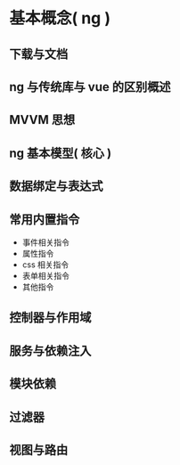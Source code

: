 # 基本概念( ng )

## 下载与文档

## ng 与传统库与 vue 的区别概述

## MVVM 思想

## ng 基本模型( 核心 )

## 数据绑定与表达式

## 常用内置指令

- 事件相关指令
- 属性指令
- css 相关指令
- 表单相关指令
- 其他指令




<!-- 

ngJq
ngApp
a
ngHref          在 href 中使用插值, 会因为 ng 的替换存在一个时间差, 减少不必要的错误, 从而使用 ng-href 代替 href
ngSrc
ngSrcset
ngDisabled
ngChecked
ngReadonly
ngSelected
ngOpen
ngForm
form
textarea
input
ngValue
ngBind
ngBindTemplate
ngBindHtml
ngChange
ngClass
ngClassOdd
ngClassEven
ngCloak
ngController
ngCsp
ngClick
ngDblclick
ngMousedown
ngMouseup
ngMouseover
ngMouseenter
ngMouseleave
ngMousemove
ngKeydown
ngKeyup
ngKeypress
ngSubmit
ngFocus
ngBlur
ngCopy
ngCut
ngPaste
ngIf
ngInclude
ngInit
ngList
ngModel
ngModelOptions
ngNonBindable
ngOptions
ngPluralize
ngRepeat
ngShow
ngHide
ngStyle
ngSwitch
ngTransclude
script
select
ngRequired
ngPattern
ngMaxlength
ngMinlength


 -->

## 控制器与作用域






## 服务与依赖注入


## 模块依赖

## 过滤器


## 视图与路由

